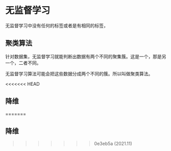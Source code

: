# 无监督学习

无监督学习中没有任何的标签或者是有相同的标签，

## 聚类算法

针对数据集，无监督学习就能判断出数据有两个不同的聚集簇。这是一个，那是另一个，二者不同。

无监督学习算法可能会把这些数据分成两个不同的簇。所以叫做聚类算法。

<<<<<<< HEAD
## 降维
=======
## 降维
>>>>>>> 0e3eb5a (2021.11)
